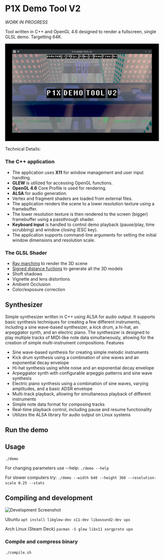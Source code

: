 # P1X Demo Tool V2

*WORK IN PROGRESS*

Tool written in C++ and OpenGL 4.6 designed to render a fullscreen, single GLSL demo. Targetting 64K.

![Demo Screenshot](media/screen2.jpg)

Technical Details:

### The C++ application
* The application uses **X11** for window management and user input handling.
* **GLEW** is utilized for accessing OpenGL functions.
* **OpenGL 4.6** Core Profile is used for rendering.
* **ALSA** for audio generation.
* Vertex and fragment shaders are loaded from external files.
* The application renders the scene to a lower resolution texture using a framebuffer.
* The lower resolution texture is then rendered to the screen (bigger) framebuffer using a passthrough shader.
* **Keyboard input** is handled to control demo playback (pause/play, time scrubbing) and window closing (ESC key).
* The application supports command-line arguments for setting the initial window dimensions and resolution scale.

### The GLSL Shader
* [Ray marching](https://en.wikipedia.org/wiki/Ray_marching) to render the 3D scene
* [Signed distance fuctions](https://en.wikipedia.org/wiki/Signed_distance_function) to generate all the 3D models
* Shoft shadows
* Vignette and lens distortions
* Ambient Occlusion
* Color/exposure correction


## Synthesizer

Simple synthesizer written in C++ using ALSA for audio output. It supports basic synthesis techniques for creating a few different instruments, including a sine wave-based synthesizer, a kick drum, a hi-hat, an arpeggiator synth, and an electric piano. The synthesizer is designed to play multiple tracks of MIDI-like note data simultaneously, allowing for the creation of simple multi-instrument compositions.
Features

* Sine wave-based synthesis for creating simple melodic instruments
* Kick drum synthesis using a combination of sine waves and an exponential decay envelope
* Hi-hat synthesis using white noise and an exponential decay envelope
* Arpeggiator synth with configurable arpeggio patterns and sine wave synthesis
* Electric piano synthesis using a combination of sine waves, varying amplitudes, and a basic ADSR envelope
* Multi-track playback, allowing for simultaneous playback of different instruments
* Simple note data format for composing tracks
* Real-time playback control, including pause and resume functionality
* Utilizes the ALSA library for audio output on Linux systems

## Run the demo

## Usage
```./demo```

For changing parameters use --help:
```./demo --help```

For slower computers try:
```./demo --width 640 --height 360 --resolution-scale 0.25 --stats```

## Compiling and development

![Development Screenshot](media/screen1.jpg)

Ubuntu
```apt install libglew-dev x11-dev libasound2-dev upx```

Arch Linux (Steam Deck)
```pacman -S glew libx11 xorgproto upx```

### Compile and compress binary
```./compile.sh```
